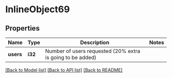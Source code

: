 # InlineObject69

## Properties

Name | Type | Description | Notes
------------ | ------------- | ------------- | -------------
**users** | **i32** | Number of users requested (20% extra is going to be added) | 

[[Back to Model list]](../README.md#documentation-for-models) [[Back to API list]](../README.md#documentation-for-api-endpoints) [[Back to README]](../README.md)


